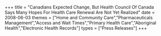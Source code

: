 +++
title = "Canadians Expected Change, But Health Council Of Canada Says Many Hopes For Health Care Renewal Are Not Yet Realized"
date = 2008-06-03
themes = ["Home and Community Care","Pharmaceuticals Management","Access and Wait Times","Primary Health Care","Aboriginal Health","Electronic Health Records"]
types = ["Press Releases"]
+++
